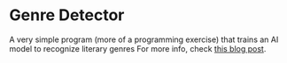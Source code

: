 # Genre Detector
A very simple program (more of a programming exercise) that trains an AI model to recognize literary genres
For more info, check [this blog post](https://blog.homeforfiction.com/2023/07/17/literary-genre-detector-ai-model-python/).
